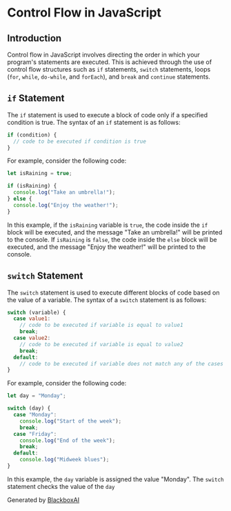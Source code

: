  # Control Flow in JavaScript

## Introduction
Control flow in JavaScript involves directing the order in which your program's statements are executed. This is achieved through the use of control flow structures such as `if` statements, `switch` statements, loops (`for`, `while`, `do-while`, and `forEach`), and `break` and `continue` statements.

## `if` Statement
The `if` statement is used to execute a block of code only if a specified condition is true. The syntax of an `if` statement is as follows:

```javascript
if (condition) {
  // code to be executed if condition is true
}
```

For example, consider the following code:

```javascript
let isRaining = true;

if (isRaining) {
  console.log("Take an umbrella!");
} else {
  console.log("Enjoy the weather!");
}
```

In this example, if the `isRaining` variable is `true`, the code inside the `if` block will be executed, and the message "Take an umbrella!" will be printed to the console. If `isRaining` is `false`, the code inside the `else` block will be executed, and the message "Enjoy the weather!" will be printed to the console.

## `switch` Statement
The `switch` statement is used to execute different blocks of code based on the value of a variable. The syntax of a `switch` statement is as follows:

```javascript
switch (variable) {
  case value1:
    // code to be executed if variable is equal to value1
    break;
  case value2:
    // code to be executed if variable is equal to value2
    break;
  default:
    // code to be executed if variable does not match any of the cases
}
```

For example, consider the following code:

```javascript
let day = "Monday";

switch (day) {
  case "Monday":
    console.log("Start of the week");
    break;
  case "Friday":
    console.log("End of the week");
    break;
  default:
    console.log("Midweek blues");
}
```

In this example, the `day` variable is assigned the value "Monday". The `switch` statement checks the value of the `day`

Generated by [BlackboxAI](https://www.blackbox.ai)